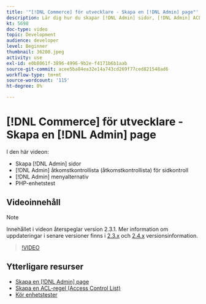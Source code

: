 ```yaml
---
title: '"[!DNL Commerce] för utvecklare - Skapa en [!DNL Admin] page"'
description: Lär dig hur du skapar [!DNL Admin] sidor, [!DNL Admin] ACL (access control list) och gör enhetstestning.
kt: 5698
doc-type: video
topic: Development
audience: developer
level: Beginner
thumbnail: 36200.jpeg
activity: use
exl-id: e0b8061f-3896-4996-9b2e-f4171b6b1aab
source-git-commit: acee5ba84ea32e14a743cd269f77ced821548ad6
workflow-type: tm+mt
source-wordcount: '115'
ht-degree: 0%

---
```


# [!DNL Commerce] för utvecklare - Skapa en [!DNL Admin] page

I den här videon:

- Skapa [!DNL Admin] sidor
- [!DNL Admin] åtkomstkontrollista (åtkomstkontrollista) för sidkontroll
- [!DNL Admin] menyalternativ
- PHP-enhetstest

## Videoinnehåll

>[!NOTE]
>
>Innehållet i videon återspeglar version 2.3.1. Mer information om uppdateringar i senare versioner finns i [ 2.3.x](https://devdocs.magento.com/guides/v2.3/release-notes/bk-release-notes.html) och [2.4.x](https://devdocs.magento.com/guides/v2.4/release-notes/bk-release-notes.html) versionsinformation.

>[!VIDEO](https://video.tv.adobe.com/v/36200?quality=12&learn=on)

## Ytterligare resurser

- [Skapa en [!DNL Admin] page](https://devdocs.magento.com/guides/v2.4/ext-best-practices/extension-coding/example-module-adminpage.html)
- [Skapa en ACL-regel (Access Control List)](https://devdocs.magento.com/guides/v2.4/ext-best-practices/tutorials/create-access-control-list-rule.html)
- [Kör enhetstester](https://devdocs.magento.com/guides/v2.4/test/unit/unit_test_execution.html)
